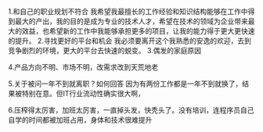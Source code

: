 1.和自己的职业规划不符合
我希望我最擅长的工作经验和知识结构能够在工作中得到最大的产出，我的目的是成为专业的技术人才，希望在技术的领域为企业带来最大的效益，也希望新的工作中我能够承担更多的项目，让我的能力得于更大更快速的提升。
2.寻找更好的平台和机会
我必须要离开这个我熟悉的安逸的欢迎，去到竞争剧烈的环境，更大的平台去快速的蜕变。
3.偶发的家庭原因

4.产品方向不明、市场不明，改需求改到天荒地老

5.关于被问一年不到就离职？如何回答 
因为有两份工作都是一年不到就换了，结果被特别在意。但IT行业流动性确实很大啊，

6.压榨得太厉害，加班太厉害，一直掉头发，快秃头了。没有培训，连程序员自己自学的时间都被加班占用，身体和技术很难提升